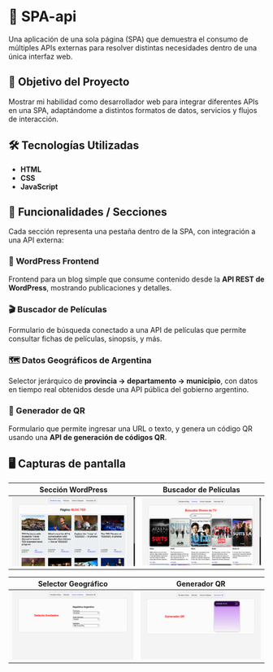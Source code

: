 # 📘 SPA-api

Una aplicación de una sola página (SPA) que demuestra el consumo de múltiples APIs externas para resolver distintas necesidades dentro de una única interfaz web.

## 🎯 Objetivo del Proyecto

Mostrar mi habilidad como desarrollador web para integrar diferentes APIs en una SPA, adaptándome a distintos formatos de datos, servicios y flujos de interacción.

## 🛠️ Tecnologías Utilizadas

- **HTML**
- **CSS**
- **JavaScript**

## 📌 Funcionalidades / Secciones

Cada sección representa una pestaña dentro de la SPA, con integración a una API externa:

### 📰 WordPress Frontend

Frontend para un blog simple que consume contenido desde la **API REST de WordPress**, mostrando publicaciones y detalles.

### 🎬 Buscador de Películas

Formulario de búsqueda conectado a una API de películas que permite consultar fichas de películas, sinopsis, y más.

### 🗺️ Datos Geográficos de Argentina

Selector jerárquico de **provincia → departamento → municipio**, con datos en tiempo real obtenidos desde una API pública del gobierno argentino.

### 🔳 Generador de QR

Formulario que permite ingresar una URL o texto, y genera un código QR usando una **API de generación de códigos QR**.

## 🖥️ Capturas de pantalla

| Sección WordPress                                              | Buscador de Películas                                       |
| -------------------------------------------------------------- | ----------------------------------------------------------- |
| <img src="./screenshot/0.png" alt="WordPress API Integration"> | <img src="./screenshot/1.png" alt="Movie Search Interface"> |

| Selector Geográfico                                      | Generador QR                                           |
| -------------------------------------------------------- | ------------------------------------------------------ |
| <img src="./screenshot/2.png" alt="Geographic Selector"> | <img src="./screenshot/3.png" alt="QR Code Generator"> |
